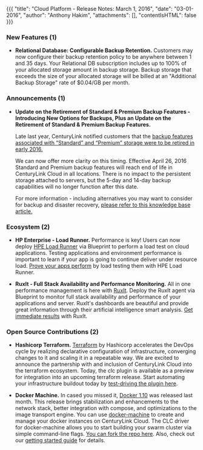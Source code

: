 {{{
"title": "Cloud Platform - Release Notes: March 1, 2016",
"date": "03-01-2016",
"author": "Anthony Hakim",
"attachments": [],
"contentIsHTML": false
}}}

### New Features (1)

* __Relational Database: Configurable Backup Retention.__ Customers may now configure their backup retention policy to be anywhere between 1 and 35 days. Your Relational DB subscription includes up to 100% of your allocated storage amount in backup storage. Backup storage that exceeds the size of your allocated storage will be billed at an "Additional Backup Storage" rate of $0.04/GB per month.

### Announcements (1)

* __Update on the Retirement of Standard & Premium Backup Features - Introducing New Options for Backups, Plus an Update on the Retirement of Standard & Premium Backup Features.__

	Late last year, CenturyLink notified customers that the [backup features associated with “Standard” and “Premium” storage were to be retired in early 2016.](https://www.ctl.io/knowledge-base/support/backup-service-changes-faq/)

	We can now offer more clarity on this timing. Effective April 26, 2016 Standard and Premium backup features will reach end of life in CenturyLink Cloud in all locations. There is no impact to the persistent storage attached to servers, but the 5-day and 14-day backup capabilities will no longer function after this date.

	For more information - including alternatives you may want to consider for backup and disaster recovery, [please refer to this knowledge base article.](https://www.ctl.io/knowledge-base/support/introducing-new-options-for-backups/)

### Ecosystem (2)

* __HP Enterprise - Load Runner.__ Performance is key! Users can now deploy [HPE Load Runner](http://www8.hp.com/us/en/software-solutions/loadrunner-load-testing/) via Blueprint to perform a load test on cloud applications. Testing applications and environment performance is important to learn if your app is going to continue deliver under resource load. [Prove your apps perform](https://www.ctl.io/knowledge-base/ecosystem-partners/marketplace-guides/getting-started-with-hp-loadrunner-blueprint/) by load testing them with HPE Load Runner.

* __RuxIt - Full Stack Availability and Performance Monitoring.__ All in one performance management is here with [RuxIt](https://ruxit.com/). Deploy the RuxIt agent via Blueprint to monitor full stack availability and performance of your applications and server. RuxIt's dashboards are beautiful and provide great information through their artificial intelligence smart analysis. [Get immediate results](https://www.ctl.io/knowledge-base/ecosystem-partners/marketplace-guides/getting-started-with-ruxit-blueprint/) with RuxIt.

### Open Source Contributions (2)

* __Hashicorp Terraform.__ [Terraform](https://www.terraform.io/) by Hashicorp accelerates the DevOps cycle by realizing declarative configuration of infrastructure, converging changes to it and scaling it in a repeatable way. We are excited to announce the partnership with and inclusion of CenturyLink Cloud into the terraform ecosystem. Today, the clc plugin is available as a preview for integration into an upcoming terraform release. Start automating your infrastructure buildout today by [test-driving the plugin here](https://www.ctl.io/knowledge-base/ecosystem-partners/marketplace-guides/getting-started-with-hashicorp-terraform/).

* __Docker Machine.__ In cased you missed it, [Docker 1.10](https://github.com/docker/docker/blob/master/CHANGELOG.md) was released last month. This release brings stabilization and enhancements to the network stack, better integration with compose, and optimizations to the image transport engine. You can use [docker-machine](https://www.docker.com/products/docker-machine) to create and manage your docker instances on CenturyLink Cloud. The CLC driver for docker-machine allows you to start building your swarm cluster via simple command-line flags. [You can fork the repo here](https://github.com/CenturyLinkCloud/docker-machine-driver-clc). Also, check out our [getting started guide](https://www.ctl.io/knowledge-base/ecosystem-partners/marketplace-guides/getting-started-with-docker-machine/) for details.
